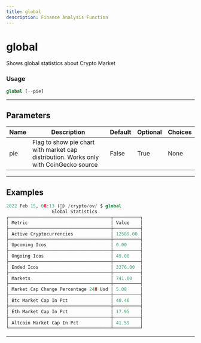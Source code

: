 ```yaml
---
title: global
description: Finance Analysis Function
---
```


# global

Shows global statistics about Crypto Market

### Usage

```python
global [--pie]
```

---

## Parameters

| Name | Description | Default | Optional | Choices |
| ---- | ----------- | ------- | -------- | ------- |
| pie | Flag to show pie chart with market cap distribution. Works only with CoinGecko source | False | True | None |


---

## Examples

```python
2022 Feb 15, 08:13 (🦋) /crypto/ov/ $ global
                 Global Statistics
┌──────────────────────────────────────┬──────────┐
│ Metric                               │ Value    │
├──────────────────────────────────────┼──────────┤
│ Active Cryptocurrencies              │ 12589.00 │
├──────────────────────────────────────┼──────────┤
│ Upcoming Icos                        │ 0.00     │
├──────────────────────────────────────┼──────────┤
│ Ongoing Icos                         │ 49.00    │
├──────────────────────────────────────┼──────────┤
│ Ended Icos                           │ 3376.00  │
├──────────────────────────────────────┼──────────┤
│ Markets                              │ 741.00   │
├──────────────────────────────────────┼──────────┤
│ Market Cap Change Percentage 24H Usd │ 5.08     │
├──────────────────────────────────────┼──────────┤
│ Btc Market Cap In Pct                │ 40.46    │
├──────────────────────────────────────┼──────────┤
│ Eth Market Cap In Pct                │ 17.95    │
├──────────────────────────────────────┼──────────┤
│ Altcoin Market Cap In Pct            │ 41.59    │
└──────────────────────────────────────┴──────────┘
```
---

